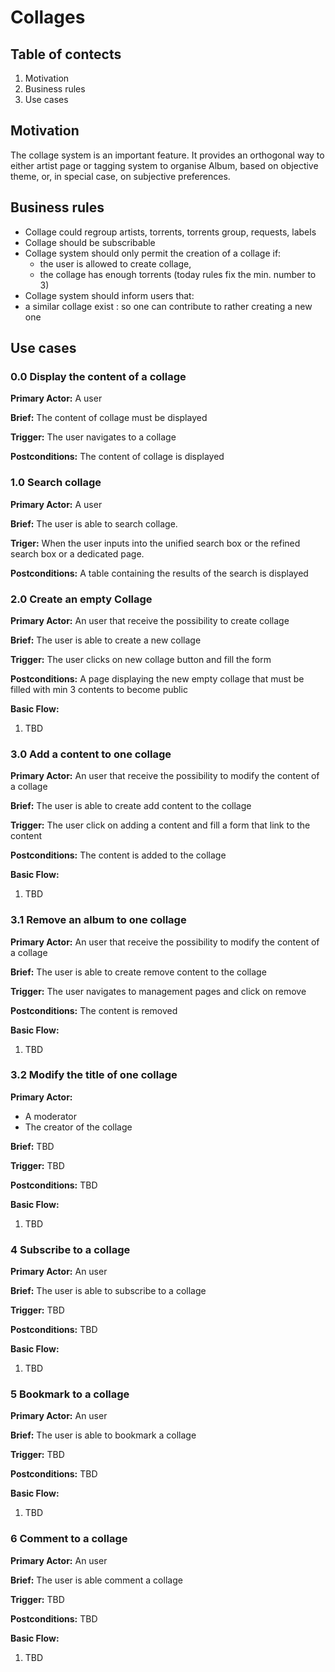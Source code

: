# Collages

## Table of contects

1. Motivation
1. Business rules
1. Use cases

## Motivation

The collage system is an important feature.
It provides an orthogonal way to either artist page or tagging system to organise Album, based on objective theme, or, in special case, on subjective preferences.

## Business rules

* Collage could regroup artists, torrents, torrents group, requests, labels
* Collage should be subscribable
* Collage system should only permit the creation of a collage if:
  * the user is allowed to create collage,
  * the collage has enough torrents (today rules fix the min. number to 3)
* Collage system should inform users that:
 * a similar collage exist : so one can contribute to rather creating a new one

## Use cases

### 0.0 Display the content of a collage

**Primary Actor:** A user

**Brief:**  The content of collage must be displayed

**Trigger:** The user navigates to a collage

**Postconditions:** The content of collage is displayed

### 1.0 Search collage

**Primary Actor:** A user

**Brief:** The user is able to search collage.

**Triger:** When the user inputs into the unified search box or the refined search box or a dedicated page.

**Postconditions:** A table containing the results of the search is displayed


### 2.0 Create an empty Collage

**Primary Actor:** An user that receive the possibility to create collage

**Brief:**  The user is able to create a new collage

**Trigger:** The user clicks on new collage button and fill the form

**Postconditions:** A page displaying the new empty collage that must be filled with min 3 contents to become public

**Basic Flow:**

1. TBD

### 3.0 Add a content to one collage

**Primary Actor:** An user that receive the possibility to modify the content of a collage

**Brief:**  The user is able to create add content to the collage

**Trigger:** The user click on adding a content and fill a form that link to the content

**Postconditions:** The content is added to the collage

**Basic Flow:**

1. TBD

### 3.1 Remove an album to one collage

**Primary Actor:** An user that receive the possibility to modify the content of a collage

**Brief:** The user is able to create remove content to the collage

**Trigger:** The user navigates to management pages and click on remove

**Postconditions:** The content is removed

**Basic Flow:**

1. TBD

### 3.2 Modify the title of one collage

**Primary Actor:**
* A moderator
* The creator of the collage

**Brief:**  TBD

**Trigger:** TBD

**Postconditions:** TBD

**Basic Flow:**

1. TBD


### 4 Subscribe to a collage

**Primary Actor:** An user

**Brief:** The user is able to subscribe to a collage

**Trigger:** TBD

**Postconditions:** TBD

**Basic Flow:**

1. TBD

### 5 Bookmark to a collage

**Primary Actor:** An user

**Brief:** The user is able to bookmark a collage

**Trigger:** TBD

**Postconditions:** TBD

**Basic Flow:**

1. TBD

### 6 Comment to a collage

**Primary Actor:** An user

**Brief:**  The user is able comment a collage

**Trigger:** TBD

**Postconditions:** TBD

**Basic Flow:**

1. TBD

